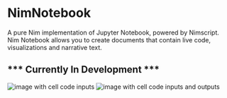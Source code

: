 # NimNotebook
A pure Nim implementation of Jupyter Notebook, powered by Nimscript. Nim Notebook allows you to create documents that contain live code, visualizations and narrative text.

## *** Currently In Development ***

![image with cell code inputs](https://github.com/Niminem/NimNotebook/blob/main/imgs/0.1.0-alpha2.png)
![image with cell code inputs and outputs](https://github.com/Niminem/NimNotebook/blob/main/imgs/0.1.0-alpha2.png)

